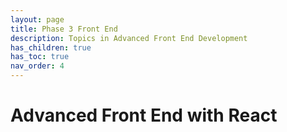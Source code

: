 ```yaml
---
layout: page
title: Phase 3 Front End
description: Topics in Advanced Front End Development
has_children: true
has_toc: true
nav_order: 4
---
```


# Advanced Front End with React
